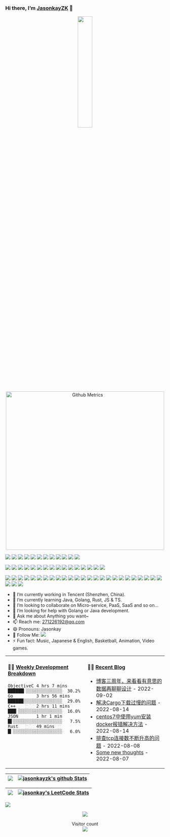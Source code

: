 ### Hi there, I’m [JasonkayZK](https://jasonkayzk.github.io/) 👋 


<p align="center">
  <img src="https://cdn.jsdelivr.net/gh/jasonkayzk/jasonkayzk@master/hello-world.gif" width="30%">
</p>


<p align="center">
<img width="500" src="https://metrics.lecoq.io/jasonkayzk?template=classic&repositories.forks=true&followup=1&followup.sections=repositories&config.timezone=Asia%2FShanghai&config.padding=0%2C%204%20%2B%2011%25/" alt="Github Metrics"/>
<br>
</p>


[![](https://img.shields.io/badge/Windows-10-2376bc?style=flat-square&logo=windows&logoColor=ffffff)](https://www.microsoft.com/windows/get-windows-10)
[![](https://img.shields.io/badge/Linux-Ubuntu-2376bc?style=flat-square&logo=ubuntu&logoColor=ffffff)](https://ubuntu.com/)
[![](https://img.shields.io/badge/Linux-Centos-2376bc?style=flat-square&logo=centos&logoColor=ffffff)](https://www.centos.org/)
[![](https://img.shields.io/badge/MacOS-Monterey-2376bc?style=flat-square&logo=apple&logoColor=ffffff)](https://www.apple.com/)
[![](https://img.shields.io/badge/IDE-Visual%20Studio%20Code-blue?style=flat-square&logo=visual-studio-code&logoColor=ffffff)](https://code.visualstudio.com/)
[![](https://img.shields.io/badge/Intellij-Idea-blue?style=flat-square&logo=intellijidea&logoColor=ffffff)](https://www.jetbrains.com/idea/)
[![](https://img.shields.io/badge/IDE-Goland-blue?style=flat-square&logo=jetbrains&logoColor=ffffff)](https://www.jetbrains.com/go/)
[![](https://img.shields.io/badge/IDE-PyCharm-blue?style=flat-square&logo=jetbrains&logoColor=ffffff)](https://www.jetbrains.com/pycharm/)
[![](https://img.shields.io/badge/IDE-Clion-blue?style=flat-square&logo=jetbrains&logoColor=ffffff)](https://www.jetbrains.com/clion/)
[![](https://img.shields.io/badge/IDE-WebStorm-blue?style=flat-square&logo=jetbrains&logoColor=ffffff)](https://www.jetbrains.com/webstorm/)
[![](https://img.shields.io/badge/Andriod-Studio-blue?style=flat-square&logo=android&logoColor=ffffff)](https://developer.android.com/studio/)
[![](https://img.shields.io/badge/Linux-Vim-blue?style=flat-square&logo=vim&logoColor=ffffff)](https://www.vim.org/)

[![](https://img.shields.io/badge/-Java-007396?style=flat-square&logo=java&logoColor=ffffff)](https://www.java.com/)
[![](https://img.shields.io/badge/-Golang-f05032?style=flat-square&logo=go&logoColor=ffffff)](https://golang.org/)
[![](https://img.shields.io/badge/-C++-269539?style=flat-square&logo=c%2B%2B&logoColor=ffffff)](https://www.cplusplus.com/)
[![](https://img.shields.io/badge/-Rust-003545?style=flat-square&logo=rust&logoColor=ffffff)](https://www.rust-lang.org/)
[![](https://img.shields.io/badge/-Python-3776AB?style=flat-square&logo=python&logoColor=ffffff)](https://www.python.org/)
[![](https://img.shields.io/badge/-Scala-2496ED?style=flat-square&logo=scala&logoColor=ffffff)](https://www.scala-lang.org/)
[![](https://img.shields.io/badge/-JavaScript-f7e018?style=flat-square&logo=javascript&logoColor=white)](https://www.ecma-international.org/)
[![](https://img.shields.io/badge/-HTML5-E34F26?style=flat-square&logo=html5&logoColor=white)](https://html.spec.whatwg.org/)
[![](https://img.shields.io/badge/-CSS3-1572B6?style=flat-square&logo=css3&logoColor=white)](https://www.w3.org/Style/CSS/)
[![](https://img.shields.io/badge/-Less-43853d?style=flat-square&logo=less&logoColor=white)](https://lesscss.org/)
[![](https://img.shields.io/badge/TypeScript-cb3837?style=flat-square&logo=TypeScript&logoColor=ffffff)](https://www.typescriptlang.org/)
[![](https://img.shields.io/badge/Kotlin-2496ED?style=flat-square&logo=kotlin&logoColor=ffffff)](https://kotlinlang.org/)
[![](https://img.shields.io/badge/Dart-003545?style=flat-square&logo=dart&logoColor=ffffff)](https://dart.dev/)
[![](https://img.shields.io/badge/Lua-cb3837?style=flat-square&logo=lua&logoColor=ffffff)](https://www.lua.org/)
[![](https://img.shields.io/badge/Shell-f05032?style=flat-square&logo=powershell&logoColor=ffffff)](https://www.shell.com/)
[![](https://img.shields.io/badge/C%23-43853d?style=flat-square&logo=CSharp&logoColor=ffffff)](https://docs.microsoft.com/en-us/dotnet/csharp/)


[![](https://img.shields.io/badge/-Spring-6DB33F?style=flat-square&logo=spring&logoColor=white)](https://spring.io/projects/spring-framework/)
[![](https://img.shields.io/badge/-Docker-2496ED?style=flat-square&logo=docker&logoColor=ffffff)](https://www.docker.com/)
[![](https://img.shields.io/badge/-MySQL-003545?style=flat-square&logo=mysql&logoColor=white)](https://www.mysql.com/)
[![](https://img.shields.io/badge/-NPM-cb3837?style=flat-square&logo=npm&logoColor=white)](https://npmjs.com/)
[![](https://img.shields.io/badge/-Git-f05032?style=flat-square&logo=git&logoColor=white)](https://git-scm.com/)
[![](https://img.shields.io/badge/-Vue.js-4fc08d?style=flat-square&logo=vue.js&logoColor=ffffff)](https://vuejs.org/)
[![](https://img.shields.io/badge/React-cb3837?style=flat-square&logo=React&logoColor=ffffff)](https://reactjs.org/)
[![](https://img.shields.io/badge/-Electron-6DB33F?style=flat-square&logo=electron&logoColor=ffffff)](https://www.electronjs.org/)
[![](https://img.shields.io/badge/-Node.js-43853d?style=flat-square&logo=node.js&logoColor=ffffff)](https://nodejs.org/)
[![](https://img.shields.io/badge/-Nginx-269539?style=flat-square&logo=nginx&logoColor=ffffff)](https://nginx.org/)
[![](https://img.shields.io/badge/-Kubenetes-2496ED?style=flat-square&logo=kubernetes&logoColor=ffffff)](https://kubernetes.io/)
[![](https://img.shields.io/badge/-ElasticSearch-005571?style=flat-square&logo=elasticsearch&logoColor=white)](https://www.elastic.co/)
[![](https://img.shields.io/badge/-Redis-dc382d?style=flat-square&logo=redis&logoColor=white)](https://redis.io/)
[![](https://img.shields.io/badge/-Flutter-007396?style=flat-square&logo=flutter&logoColor=white)](https://flutter.dev/)
[![](https://img.shields.io/badge/-Gradle-f05032?style=flat-square&logo=gradle&logoColor=white)](https://gradle.org/)
[![](https://img.shields.io/badge/-RabbitMQ-269539?style=flat-square&logo=rabbitmq&logoColor=white)](https://www.rabbitmq.com/)
[![](https://img.shields.io/badge/-Yarn-2496ED?style=flat-square&logo=yarn&logoColor=white)](https://yarnpkg.com/)
[![](https://img.shields.io/badge/-Webpack-3776AB?style=flat-square&logo=webpack&logoColor=white)](https://webpack.js.org/)
[![](https://img.shields.io/badge/-MongoDB-6DB33F?style=flat-square&logo=mongodb&logoColor=white)](https://www.mongodb.com/)
[![](https://img.shields.io/badge/-Bootstrap-cb3837?style=flat-square&logo=bootstrap&logoColor=white)](https://getbootstrap.com/)
[![](https://img.shields.io/badge/-jQuery-003545?style=flat-square&logo=jquery&logoColor=white)](https://jquery.com/)
[![](https://img.shields.io/badge/-Tensorflow-fcc624?style=flat-square&logo=tensorflow&logoColor=white)](https://www.tensorflow.org/)
[![](https://img.shields.io/badge/-Keras-f05032?style=flat-square&logo=keras&logoColor=white)](https://keras.io/)
[![](https://img.shields.io/badge/-PyTorch-269539?style=flat-square&logo=pytorch&logoColor=white)](https://pytorch.org/)
[![](https://img.shields.io/badge/-Markdown-003545?style=flat-square&logo=markdown&logoColor=white)](https://daringfireball.net/projects/markdown/)
[![](https://img.shields.io/badge/-Istio-2496ED?style=flat-square&logo=istio&logoColor=white)](https://https://istio.io/)
[![](https://img.shields.io/badge/-Grafana-f05032?style=flat-square&logo=grafana&logoColor=white)](https://grafana.com/)
[![](https://img.shields.io/badge/-Prometheus-003545?style=flat-square&logo=prometheus&logoColor=white)](https://prometheus.io/)



- 🔭 I’m currently working in Tencent (Shenzhen, China).
- 🌱 I’m currently learning Java, Golang, Rust, JS & TS.
- 👯 I’m looking to collaborate on Micro-service, PaaS, SaaS and so on…
- 🤔 I’m looking for help with Golang or Java development.
- 💬 Ask me about Anything you want~
- 📫 Reach me: 271226192@qq.com
- 😄 Pronouns: Jasonkay
- 👏 Follow Me: [![](https://img.shields.io/github/followers/jasonkayzk?label=follow%20me&style=social)](https://github.com/jasonkayzk/)
- ⚡ Fun fact: Music, Japanese & English, Basketball, Animation, Video games.


<table width="800px">
<tr>
<td valign="top" width="50%">

#### 🏊‍♂️ <a href="https://gist.github.com/JasonkayZK/59ead22758ee823e48b558d3cff332f1" target="_blank">Weekly Development Breakdown</a>

<!-- code_time starts -->

```text
ObjectiveC 4 hrs 7 mins   ██████▎░░░░░░░░░░░░░░  30.2%
Go         3 hrs 56 mins  ██████░░░░░░░░░░░░░░░  29.0%
C++        2 hrs 11 mins  ███▎░░░░░░░░░░░░░░░░░  16.0%
JSON       1 hr 1 min     █▌░░░░░░░░░░░░░░░░░░░   7.5%
Rust       49 mins        █▎░░░░░░░░░░░░░░░░░░░   6.0%
```

<!-- code_time ends -->
</td>

<td valign="top" width="50%">

#### 🤹‍♀️ <a href="https://jasonkayzk.github.io/" target="_blank">Recent Blog</a>

<!-- blog starts -->
* <a href='https://jasonkayzk.github.io/2022/09/02/%E5%8D%9A%E5%AE%A2%E4%B8%89%E5%91%A8%E5%B9%B4%EF%BC%8C%E6%9D%A5%E7%9C%8B%E7%9C%8B%E6%9C%89%E6%84%8F%E6%80%9D%E7%9A%84%E6%95%B0%E6%8D%AE%E5%86%8D%E8%81%8A%E8%81%8A%E8%AE%BE%E8%AE%A1/' target='_blank'>博客三周年，来看看有意思的数据再聊聊设计</a> - 2022-09-02
* <a href='https://jasonkayzk.github.io/2022/08/14/%E8%A7%A3%E5%86%B3Cargo%E4%B8%8B%E8%BD%BD%E8%BF%87%E6%85%A2%E7%9A%84%E9%97%AE%E9%A2%98/' target='_blank'>解决Cargo下载过慢的问题</a> - 2022-08-14
* <a href='https://jasonkayzk.github.io/2022/08/14/centos7%E4%B8%AD%E4%BD%BF%E7%94%A8yum%E5%AE%89%E8%A3%85docker%E6%8A%A5%E9%94%99%E8%A7%A3%E5%86%B3%E6%96%B9%E6%B3%95/' target='_blank'>centos7中使用yum安装docker报错解决方法</a> - 2022-08-14
* <a href='https://jasonkayzk.github.io/2022/08/08/%E6%8E%92%E6%9F%A5tcp%E8%BF%9E%E6%8E%A5%E6%95%B0%E4%B8%8D%E6%96%AD%E5%8D%87%E9%AB%98%E7%9A%84%E9%97%AE%E9%A2%98/' target='_blank'>排查tcp连接数不断升高的问题</a> - 2022-08-08
* <a href='https://jasonkayzk.github.io/2022/08/07/some-new-thoughts/' target='_blank'>Some new thoughts</a> - 2022-08-07
<!-- blog ends -->

</td>
</tr>

</table>


|![](https://github-readme-stats.vercel.app/api?username=jasonkayzk&&show_icons=true&title_color=ffffff&icon_color=bb2acf&text_color=daf7dc&bg_color=151515)|[![jasonkayzk's github Stats](https://stats.justsong.cn/api/github?username=JasonkayZK&theme=dark)](https://github.com/JasonkayZK/jasonkayzk/)|
|-|-|


|![](https://github-readme-stats.vercel.app/api/top-langs/?username=jasonkayzk&layout=compact&theme=tokyonight&langs_count=10)|[![jasonkay's LeetCode Stats](https://stats.justsong.cn/api/leetcode/?username=Jasonkay&theme=dark&cn=true)](https://leetcode-cn.com/u/jasonkay/)|
|-|-|


![](https://activity-graph.herokuapp.com/graph?username=jasonkayzk&theme=redical)


<p align="center">
<a href="https://chat.getloli.com/room/@JasonkayZK?title=JasonkayZK-chatroom"><img src="https://chat.getloli.com/room/@JasonkayZK/svg?width=750&height=340&limit=20&theme=light&title=JasonayZK@github:%20~&fontSize=13"></a>
</p>


<p align="center"> 
  Visitor count<br>
  <img src="https://profile-counter.glitch.me/jasonkayzk/count.svg" />
</p>
